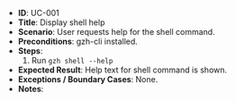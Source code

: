 - **ID**: UC-001
- **Title**: Display shell help
- **Scenario**: User requests help for the shell command.
- **Preconditions**: gzh-cli installed.
- **Steps**:
  1. Run `gzh shell --help`
- **Expected Result**: Help text for shell command is shown.
- **Exceptions / Boundary Cases**: None.
- **Notes**:
